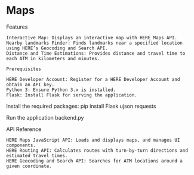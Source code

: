 # Maps
Features

    Interactive Map: Displays an interactive map with HERE Maps API.
    Nearby landmarks Finder: Finds landmarks near a specified location using HERE’s Geocoding and Search API.
    Distance and Time Estimations: Provides distance and travel time to each ATM in kilometers and minutes. 

    Prerequisites

    HERE Developer Account: Register for a HERE Developer Account and obtain an API key.
    Python 3: Ensure Python 3.x is installed.
    Flask: Install Flask for serving the application.

Install the required packages:
    pip install Flask ujson requests

Run the application
backend.py

API Reference

    HERE Maps JavaScript API: Loads and displays maps, and manages UI components.
    HERE Routing API: Calculates routes with turn-by-turn directions and estimated travel times.
    HERE Geocoding and Search API: Searches for ATM locations around a given coordinate.

